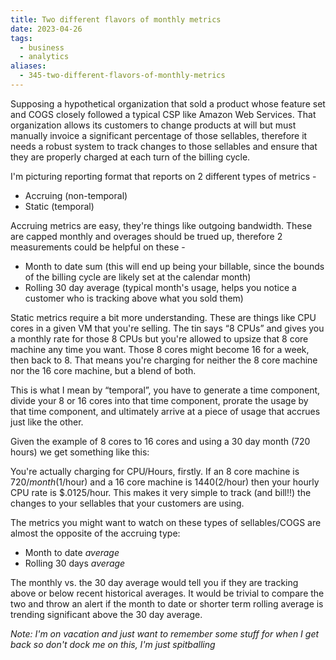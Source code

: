 ```yaml
---
title: Two different flavors of monthly metrics
date: 2023-04-26
tags:
  - business
  - analytics
aliases:
  - 345-two-different-flavors-of-monthly-metrics
---
```


Supposing a hypothetical organization that sold a product whose feature set and COGS closely followed a typical CSP like Amazon Web Services. That organization allows its customers to change products at will but must manually invoice a significant percentage of those sellables, therefore it needs a robust system to track changes to those sellables and ensure that they are properly charged at each turn of the billing cycle.

I'm picturing reporting format that reports on 2 different types of metrics - 

- Accruing (non-temporal)
- Static (temporal)

Accruing metrics are easy, they're things like outgoing bandwidth. These are capped monthly and overages should be trued up, therefore 2 measurements could be helpful on these -

- Month to date sum (this will end up being your billable, since the bounds of the billing cycle are likely set at the calendar month)
- Rolling 30 day average (typical month's usage, helps you notice a customer who is tracking above what you sold them)

Static metrics require a bit more understanding. These are things like CPU cores in a given VM that you're selling. The tin says “8 CPUs” and gives you a monthly rate for those 8 CPUs but you're allowed to upsize that 8 core machine any time you want. Those 8 cores might become 16 for a week, then back to 8. That means you're charging for neither the 8 core machine nor the 16 core machine, but a blend of both.

This is what I mean by “temporal”, you have to generate a time component, divide your 8 or 16 cores into that time component, prorate the usage by that time component, and ultimately arrive at a piece of usage that accrues just like the other.

Given the example of 8 cores to 16 cores and using a 30 day month (720 hours) we get something like this:

You're actually charging for CPU/Hours, firstly. If an 8 core machine is $720/month ($1/hour) and a 16 core machine is $1440 ($2/hour) then your hourly CPU rate is $.0125/hour. This makes it very simple to track (and bill!!) the changes to your sellables that your customers are using.

The metrics you might want to watch on these types of sellables/COGS are almost the opposite of the accruing type:

- Month to date _average_
- Rolling 30 days _average_

The monthly vs. the 30 day average would tell you if they are tracking above or below recent historical averages. It would be trivial to compare the two and throw an alert if the month to date or shorter term rolling average is trending significant above the 30 day average.

_Note: I'm on vacation and just want to remember some stuff for when I get back so don't dock me on this, I'm just spitballing_